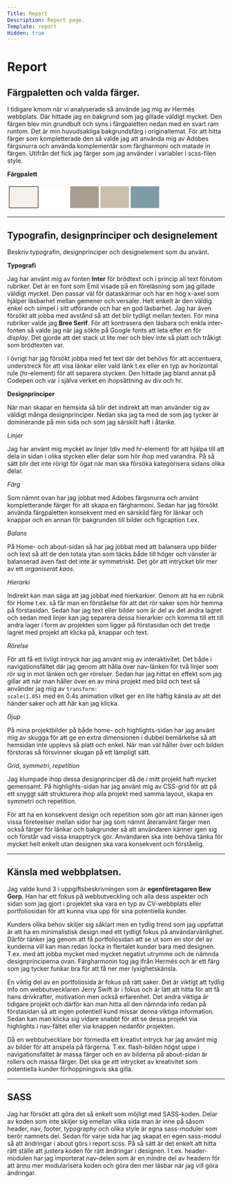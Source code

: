 ```yaml
---
Title: Report
Description: Report page.
Template: report
Hidden: true
---
```


Report
==========================

## Färgpaletten och valda färger.

I tidigare kmom när vi analyserade så använde jag mig av Hermés webbplats. Där hittade jag en bakgrund som jag gillade väldigt mycket. Den färgen blev min grundbult och syns i färgpaletten nedan med en svart ram runtom. Det är min huvudsakliga bakgrundsfärg i originaltemat. För att hitta färger som kompletterade den så valde jag att använda mig av Adobes färgsnurra och använda komplementär som färgharmoni och matade in färgen. Utifrån det fick jag färger som jag använder i variabler i scss-filen style.

<p><strong>Färgpalett</strong></p>
<table style="border-spacing: 4px; border-collapse: separate">
<tr>
<td style="height: 50px; width: 50px; border: 1px #000 solid; background-color: #f6f1eb">
</td><td style="height: 50px; width: 50px; background-color: #fff">
</td><td style="height: 50px; width: 50px; background-color: #a89e91">
</td><td style="height: 50px; width: 50px; background-color: #cabead">
</td><td style="height: 50px; width: 50px; background-color: #809ba8">
</td></tr>
</table>


<div class="sb sb-home">
      <small></small>
      <hr class="section-break-3" />
</div>

## Typografin, designprinciper och designelement
Beskriv typografin, designprinciper och designelement som du använt.

**Typografi**

Jag har använt mig av fonten **Inter** för brödtext och i princip all text förutom rubriker. Det är en font som Emil visade på en föreläsning som jag gillade väldigt mycket. Den passar väl för dataskärmar och har en hög x-axel som hjälper läsbarhet mellan gemener och versaler. Helt enkelt är den väldig enkel och simpel i sitt utförande och har en god läsbarhet. Jag har även försökt att jobba med avstånd så att det blir tydligt mellan texten.
För mina rubriker valde jag **Bree Serif**. För att kontrasera den läsbara och enkla inter-fonten så valde jag när jag sökte på Google fonts att leta efter en för *display*. Det gjorde att det stack ut lite mer och blev inte så platt och tråkigt som brödtexten var.

I övrigt har jag försökt jobba med fet text där det behövs för att accentuera, understreck för att visa länkar eller vald länk t.ex eller en typ av horizontal rule (hr-element) för att separera stycken. Den hittade jag bland annat på Codepen och var i själva verket en ihopsättning av div och hr.

**Designprinciper**

När man skapar en hemsida så blir det indirekt att man använder sig av väldigt många designprinciper. Nedan ska jag ta med de som jag tycker är dominerande på min sida och som jag särskilt haft i åtanke.

*Linjer*

Jag har använt mig mycket av linjer (div med hr-element) för att hjälpa till att dela in sidan i olika stycken eller delar som hör ihop med varandra. På så sätt blir det inte rörigt för ögat när man ska försöka kategorisera sidans olika delar.

*Färg*

Som nämnt ovan har jag jobbat med Adobes färgsnurra och använt kompletterande färger för att skapa en färgharmoni. Sedan har jag försökt använda färgpaletten konsekvent med en särskild färg för länkar och knappar och en annan för bakgrunden till bilder och figcaption t.ex.

*Balans*

På Home- och about-sidan så har jag jobbat med att balansera upp bilder och text så att de den totala ytan som täcks både till höger och vänster är balanserad även fast det inte är symmetriskt. Det gör att intrycket blir mer av ett *organiserat kaos*.

*Hierarki*

Indirekt kan man säga att jag jobbat med hierkarkier. Genom att ha en rubrik för Home t.ex. så får man en förståelse för att det rör saker som hör hemma på förstasidan. Sedan har jag text eller bilder som är del av det andra lagret och sedan med linjer kan jag separera dessa hierarkier och komma till ett till andra lager i form av projekten som ligger på förstasidan och det tredje lagret med projekt att klicka på, knappar och text.

*Rörelse*

För att få ett livligt intryck har jag använt mig av interaktivitet. Det både i navigationsfältet där jag genom att hålla över nav-länken för två linjer som rör sig in mot länken och ger rörelser. Sedan har jag hittat en effekt som jag gillar att när man håller över en av mina projekt med bild och text så använder jag mig av <code>transform: scale(1.05)</code> med en 0.4s animation vilket ger en lite häftig känsla av att det händer saker och att här kan jag klicka.

*Djup*

På mina projektbilder på både home- och highlights-sidan har jag använt mig av skugga för att ge en extra dimensionen i dubbel bemärkelse så att hemsidan inte upplevs så platt och enkel. När man väl håller över och bilden förstoras så försvinner skugan på ett lämpligt sätt.

*Grid*, *symmetri*, *repetition*

Jag klumpade ihop dessa designprinciper då de i mitt projekt haft mycket gemensamt. På highlights-sidan har jag använt mig av CSS-grid för att på ett snyggt sätt strukturera ihop alla projekt med samma layout, skapa en symmetri och repetition. 

För att ha en konsekvent design och repetition som gör att man känner igen vissa företeelser mellan sidor har jag som nämnt återanvänt färger men också färger för länkar och bakgrunder så att användaren känner igen sig och förstår vad vissa knapptryck gör. Användaren ska inte behöva tänka för mycket helt enkelt utan designen ska vara konsekvent och förståelig.



<div class="sb sb-home">
      <small></small>
      <hr class="section-break-3" />
</div>

## Känsla med webbplatsen.

Jag valde kund 3 i uppgiftsbeskrivningen som är **egenföretagaren Bew Gorp**. Han har ett fokus på webbutveckling och alla dess aspekter och sidan som jag gjort i projektet ska vara en typ av CV-webbplats eller portfoliosidan för att kunna visa upp för sina potentiella kunder.

Kunders olika behov skiljer sig såklart men en tydlig trend som jag uppfattat är att ha en minimalistisk design med ett tydligt fokus på användarvänlighet. Därför tänker jag genom att få portfoliosidan att se ut som en stor del av kunderna vill kan man redan locka in flertalet kunder bara med designen. T.ex. med att jobba mycket med mycket negativt utrymme och de nämnda designprinciperna ovan. Färgharmonin tog jag ifrån Hermés och är ett färg som jag tycker funkar bra för att få ner mer lyxighetskänsla.

En viktig del av en portfoliosida är fokus på rätt saker. Det är viktigt att tydlig info om webbutvecklaren Jerry Swift är i fokus och är lätt att hitta för att få hans drivkrafter, motivation men också erfarenhet. Det andra viktiga är tidigare projekt och därför kan man hitta all den nämnda info redan på förstasidan så att ingen potentiell kund missar denna viktiga information. Sedan kan man klicka sig vidare snabbt för att se dessa projekt via highlights i nav-fältet eller via knappen nedanför projekten. 

Då en webbutvecklare bör förmedla ett kreativt intryck har jag använt mig av bilder för att anspela på färgerna. T.ex. flash-bilden högst uppe i navigationsfältet är massa färger och en av bilderna på about-sidan är rollers och massa färger. Det ska ge ett intrycket av kreativitet som potentiella kunder förhoppningsvis ska gilla. 

<div class="sb sb-home">
      <small></small>
      <hr class="section-break-3" />
</div>

## SASS 

Jag har försökt att göra det så enkelt som möjligt med SASS-koden. Delar av koden som inte skiljer sig emellan vilka sida man är inne på såsom header, nav, footer, typography och olika style är egna sass-moduler som berör namnets del. Sedan för varje sida har jag skapat en egen sass-modul så att ändringar i about görs i report.scss. På så sätt är det enkelt att hitta rätt ställe att justera koden för rätt ändringar i designen. I t.ex. header-modulen har jag importerat nav-delen som är en mindre del av headern för att ännu mer modularisera koden och göra den mer läsbar när jag vill göra ändringar.

